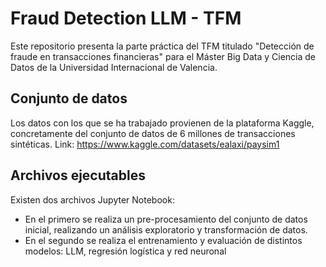 # Fraud Detection LLM - TFM 
Este repositorio presenta la parte práctica del TFM titulado "Detección de fraude en transacciones financieras" para el Máster Big Data y Ciencia de Datos de la Universidad Internacional de Valencia.

## Conjunto de datos
Los datos con los que se ha trabajado provienen de la plataforma Kaggle, concretamente del conjunto de datos de 6 millones de transacciones sintéticas. Link: https://www.kaggle.com/datasets/ealaxi/paysim1

## Archivos ejecutables 
Existen dos archivos Jupyter Notebook:
- En el primero se realiza un pre-procesamiento del conjunto de datos inicial, realizando un análisis exploratorio y transformación de datos.
- En el segundo se realiza el entrenamiento y evaluación de distintos modelos: LLM, regresión logística y red neuronal
